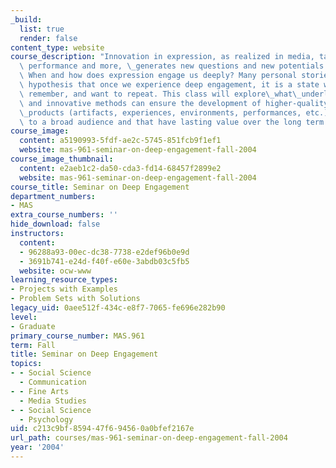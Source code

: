```yaml
---
_build:
  list: true
  render: false
content_type: website
course_description: "Innovation in expression, as realized in media, tangible objects,\
  \ performance and more, \_generates new questions and new potentials for human engagement.\
  \ When and how does expression engage us deeply? Many personal stories confirm the\
  \ hypothesis that once we experience deep engagement, it is a state we long for,\
  \ remember, and want to repeat. This class will explore\_what\_underlying\_principles\
  \ and innovative methods can ensure the development of higher-quality \"deep engagement\"\
  \_products (artifacts, experiences, environments, performances, etc.) that appeal\
  \ to a broad audience and that have lasting value over the long term.\n"
course_image:
  content: a5190993-5fdf-ae2c-5745-851fcb9f1ef1
  website: mas-961-seminar-on-deep-engagement-fall-2004
course_image_thumbnail:
  content: e2aeb1c2-da50-cda3-fd14-68457f2899e2
  website: mas-961-seminar-on-deep-engagement-fall-2004
course_title: Seminar on Deep Engagement
department_numbers:
- MAS
extra_course_numbers: ''
hide_download: false
instructors:
  content:
  - 96288a93-00ec-dc38-7738-e2def96b0e9d
  - 3691b741-e24d-f40f-e60e-3abdb03c5fb5
  website: ocw-www
learning_resource_types:
- Projects with Examples
- Problem Sets with Solutions
legacy_uid: 0aee512f-434c-e8f7-7065-fe696e282b90
level:
- Graduate
primary_course_number: MAS.961
term: Fall
title: Seminar on Deep Engagement
topics:
- - Social Science
  - Communication
- - Fine Arts
  - Media Studies
- - Social Science
  - Psychology
uid: c213c9bf-8594-47f6-9456-0a0bfef2167e
url_path: courses/mas-961-seminar-on-deep-engagement-fall-2004
year: '2004'
---
```

